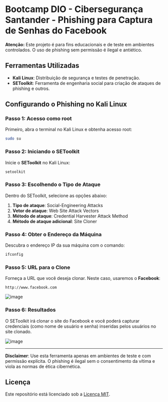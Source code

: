 
# Bootcamp DIO - Cibersegurança Santander - Phishing para Captura de Senhas do Facebook

**Atenção:** Este projeto é para fins educacionais e de teste em ambientes controlados. O uso de phishing sem permissão é ilegal e antiético.

## Ferramentas Utilizadas

- **Kali Linux**: Distribuição de segurança e testes de penetração.
- **SEToolkit**: Ferramenta de engenharia social para criação de ataques de phishing e outros.

## Configurando o Phishing no Kali Linux

### Passo 1: Acesso como root
Primeiro, abra o terminal no Kali Linux e obtenha acesso root:

```bash
sudo su
```

### Passo 2: Iniciando o SEToolkit
Inicie o **SEToolkit** no Kali Linux:

```bash
setoolkit
```

### Passo 3: Escolhendo o Tipo de Ataque
Dentro do SEToolkit, selecione as opções abaixo:

1. **Tipo de ataque**: Social-Engineering Attacks
2. **Vetor de ataque**: Web Site Attack Vectors
3. **Método de ataque**: Credential Harvester Attack Method
4. **Método de ataque adicional**: Site Cloner

### Passo 4: Obter o Endereço da Máquina
Descubra o endereço IP da sua máquina com o comando:

```bash
ifconfig
```

### Passo 5: URL para o Clone
Forneça a URL que você deseja clonar. Neste caso, usaremos o **Facebook**:

```
http://www.facebook.com
```

![image](https://github.com/user-attachments/assets/b97d39c7-64bc-4da4-a241-77e15035c5a6)


### Passo 6: Resultados
O SEToolkit irá clonar o site do Facebook e você poderá capturar credenciais (como nome de usuário e senha) inseridas pelos usuários no site clonado.

![image](https://github.com/user-attachments/assets/62f634c7-0bfa-465b-9f48-210a51e4eef4)


---

**Disclaimer**: Use esta ferramenta apenas em ambientes de teste e com permissão explícita. O phishing é ilegal sem o consentimento da vítima e viola as normas de ética cibernética.

## Licença

Este repositório está licenciado sob a [Licença MIT](LICENSE).
